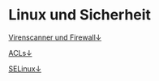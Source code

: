# Linux und Sicherheit

[Virenscanner und Firewall↓](virenscanner-und-firewall.md)

[ACLs↓](acls.md)

[SELinux↓](selinux.md)

